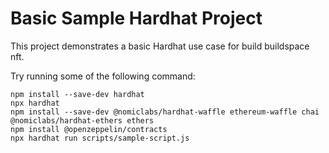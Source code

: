 # Basic Sample Hardhat Project

This project demonstrates a basic Hardhat use case for build buildspace nft. 

Try running some of the following command:

```shell
npm install --save-dev hardhat
npx hardhat
npm install --save-dev @nomiclabs/hardhat-waffle ethereum-waffle chai @nomiclabs/hardhat-ethers ethers
npm install @openzeppelin/contracts
npx hardhat run scripts/sample-script.js

```
